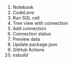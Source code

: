 1. Notebook
1. CodeLens
1. Run SQL cell
1. Tree view with connection
1. Add connection
1. Connection status
1. Preview data
1. Update package.json
1. GitHub Actions
1. esbuild